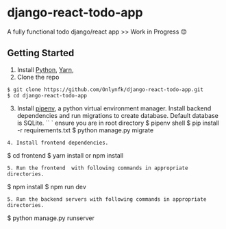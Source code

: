 # django-react-todo-app
A fully functional todo django/react app >> Work in Progress 😊


## Getting Started
1. Install [Python](https://www.python.org/downloads/), [Yarn](https://classic.yarnpkg.com/en/docs/install/),
2. Clone the repo
```
$ git clone https://github.com/Onlynfk/django-react-todo-app.git
$ cd django-react-todo-app
```
3. Install [pipenv](https://pypi.org/project/pipenv/), a python virtual environment manager. Install backend dependencies and run migrations to create database. Default database is SQLite.
``
` ensure you are in root directory 
$ pipenv shell
$ pip install -r requirements.txt
$ python manage.py migrate
```
4. Install frontend dependencies.
```
$ cd frontend
$ yarn install or npm install
```
5. Run the frontend  with following commands in appropriate directories.
```
$ npm install
$ npm run dev
```
5. Run the backend servers with following commands in appropriate directories.
```
$ python manage.py runserver

```

